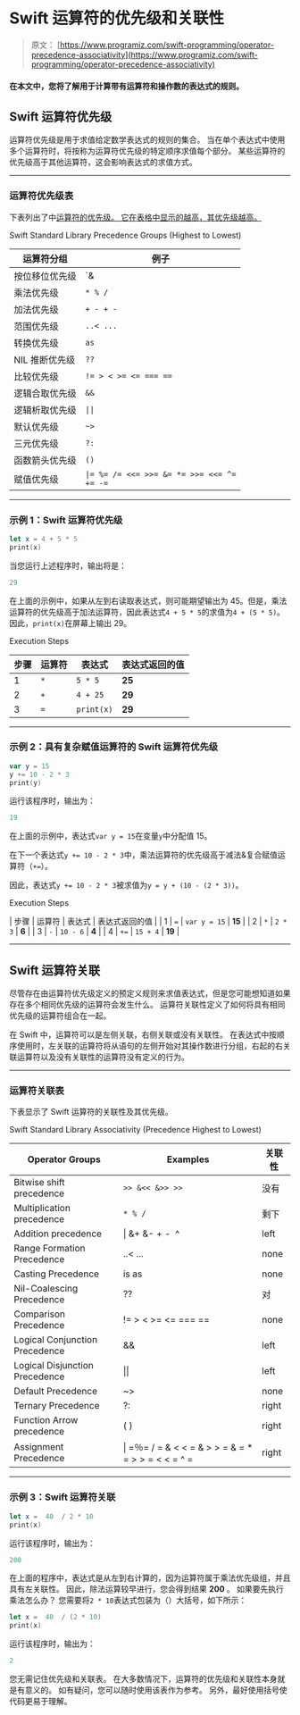# Swift 运算符的优先级和关联性

> 原文： [https://www.programiz.com/swift-programming/operator-precedence-associativity](https://www.programiz.com/swift-programming/operator-precedence-associativity)

#### 在本文中，您将了解用于计算带有运算符和操作数的表达式的规则。

## Swift 运算符优先级

运算符优先级是用于求值给定数学表达式的规则的集合。 当在单个表达式中使用多个运算符时，将按称为运算符优先级的特定顺序求值每个部分。 某些运算符的优先级高于其他运算符，这会影响表达式的求值方式。

* * *

### 运算符优先级表

下表列出了中[运算符的优先级。 它在表格中显示的越高，其优先级越高。](/swift-programming/operators "Swift operators")

Swift Standard Library Precedence Groups (Highest to Lowest)

| 运算符分组 | 例子 |
| --- | --- |
| 按位移位优先级 | `& | ^ ~ >> << >>>` |
| 乘法优先级 | `* % /` |
| 加法优先级 | `+ - + -` |
| 范围优先级 | `..< ...` |
| 转换优先级 | `as` |
| NIL 推断优先级 | `??` |
| 比较优先级 | `!= > < >= <= === ==` |
| 逻辑合取优先级 | `&&` |
| 逻辑析取优先级 | <code>&#124;&#124;</code> |
| 默认优先级 | `~>` |
| 三元优先级 | `?:` |
| 函数箭头优先级 | `()` |
| 赋值优先级 | <code>&#124;= %= /= <<=  >>= &= *= >>= <<= ^= += -=</code> |

* * *

### 示例 1：Swift 运算符优先级

```swift
let x = 4 + 5 * 5
print(x) 
```

当您运行上述程序时，输出将是：

```swift
29
```

在上面的示例中，如果从左到右读取表达式，则可能期望输出为 45。但是，乘法运算符的优先级高于加法运算符，因此表达式`4 + 5 * 5`的求值为`4 + (5 * 5)`。 因此，`print(x)`在屏幕上输出 29。

Execution Steps

| 步骤 | 运算符 | 表达式 | 表达式返回的值 |
| --- | --- | --- | --- |
| 1 | `*` | `5 * 5` | **25** |
| 2 | `+` | `4 + 25` | **29** |
| 3 | `=` | `print(x)` | **29** |

* * *

### 示例 2：具有复杂赋值运算符的 Swift 运算符优先级

```swift
var y = 15
y += 10 - 2 * 3
print(y) 
```

运行该程序时，输出为：

```swift
19
```

在上面的示例中，表达式`var y = 15`在变量`y`中分配值 15。

在下一个表达式`y += 10 - 2 * 3`中，乘法运算符的优先级高于减法&复合赋值运算符（`+=`）。

因此，表达式`y += 10 - 2 * 3`被求值为`y = y + (10 - (2 * 3))`。

Execution Steps

| 步骤 | 运算符 | 表达式 | 表达式返回的值 |
| 1 | `=` | `var y = 15` | **15** |
| 2 | `*` | `2 * 3` | **6** |
| 3 | `-` | `10 - 6` | **4** |
| 4 | `+=` | `15 + 4` | **19** |

* * *

## Swift 运算符关联

尽管存在由运算符优先级定义的预定义规则来求值表达式，但是您可能想知道如果存在多个相同优先级的运算符会发生什么。 运算符关联性定义了如何将具有相同优先级的运算符组合在一起。

在 Swift 中，运算符可以是左侧关联，右侧关联或没有关联性。 在表达式中按顺序使用时，左关联的运算符将从语句的左侧开始对其操作数进行分组，右起的右关联运算符以及没有关联性的运算符没有定义的行为。

* * *

### 运算符关联表

下表显示了 Swift 运算符的关联性及其优先级。

Swift Standard Library Associativity (Precedence Highest to Lowest)

| Operator Groups | Examples | 关联性 |
| --- | --- | --- |
| Bitwise shift precedence | `>> &<< &>> >>` | 没有 |
| Multiplication precedence | `* % /` | 剩下 |
| Addition precedence | &#124; &+ &- + -  ^ | left |
| Range Formation Precedence | ..< ... | none |
| Casting Precedence | is as | none |
| Nil-Coalescing Precedence | ?? | 对 |
| Comparison Precedence | != > < >= <= === == | none |
| Logical Conjunction Precedence | && | left |
| Logical Disjunction Precedence | &#124;&#124; | left |
| Default Precedence | ~> | none |
| Ternary Precedence | ?: | right |
| Function Arrow precedence | ( ) | right |
| Assignment Precedence | &#124; =％= / = & < < = & > > = & = * = > > = < < = ^ = | right |

* * *

### 示例 3：Swift 运算符关联

```swift
let x =  40  / 2 * 10
print(x) 
```

运行该程序时，输出为：

```swift
200
```

在上面的程序中，表达式是从左到右计算的，因为运算符属于乘法优先级组，并且具有左关联性。 因此，除法运算较早进行，您会得到结果 **200** 。 如果要先执行乘法怎么办？ 您需要将`2 * 10`表达式包装为（）大括号，如下所示：

```swift
let x =  40  / (2 * 10)
print(x) 
```

运行该程序时，输出为：

```swift
2
```

您无需记住优先级和关联表。 在大多数情况下，运算符的优先级和关联性本身就是有意义的。 如有疑问，您可以随时使用该表作为参考。 另外，最好使用括号使代码更易于理解。
